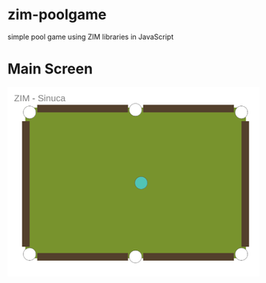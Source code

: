 # zim-poolgame
simple pool game using ZIM libraries in JavaScript

# Main Screen
![main_screen](main_screen.png)